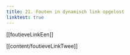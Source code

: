 ```yaml
---
title: 21. Fouten in dynamisch link opgelost
linktest: true
---
```


[[foutieveLinkEen]]

[[content/foutieveLinkTwee]]
